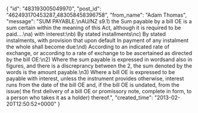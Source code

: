  {
   "id": "483193005049970",
   "post_id": "462493170453287_483058458396758",
   "from_name": "Adam Thomas",
   "message": "SUM PAYABLE.\nAU/NZ s9.1) the Sum payable by a bill OE is a sum certain within the meaning of this Act, although it is required to be paid....\na) with interest:\nb) By stated installments\nc) By stated instalments, with provision that upon default In payment of any instalment the whole shall become due:\nd) According to an indicated rate of exchange, or according to a rate of exchange to be ascertained as directed by the bill OE:\n2) Where the sum payable is expressed in wordsand also in figures, and there is a discreprancy between the 2, the sum denoted by the words is the amount payable.\n3) Where a bill OE is expressed to be payable with interest, unless the instrument provides otherwise,  interest runs from the date of the bill OE and, if the bill OE is undated,  from the issue( the first delivery of a bill OE or promissory note, complete in form, to a person who takes it as a holder) thereof.",
   "created_time": "2013-02-20T12:50:52+0000"
 }

